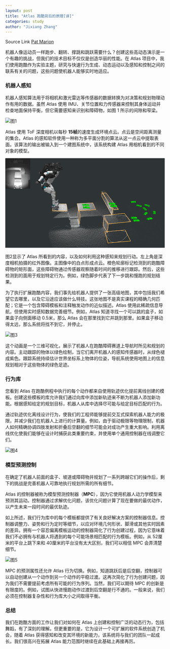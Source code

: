 ```yaml
---
layout: post
title: "Atlas 跑酷背后的原理[译]"
categories: study
author: "Jixiang Zhang"
---
```


Source Link [Pat Marion](https://blog.bostondynamics.com/flipping-the-script-with-atlas)

机器人像运动员一样跑步、翻转、撑跳和跳跃需要什么？创建这些高动态演示是一个有趣的挑战，但我们的技术目标不仅仅是创造华丽的性能。在 Atlas 项目中，我们使用跑酷作为实验主题，研究与快速行为生成、动态运动以及感知和控制之间的联系有关的问题，这些问题使机器人能够实时地适应。

### 机器人感知

机器人感知算法用于将相机和激光雷达等传感器的数据转换为对决策和规划物理动作有用的数据。虽然 Atlas 使用 IMU、关节位置和力传感器来控制其身体运动并检查地面保持平衡，但它需要感知来识别和障碍物，如图 1 所示的间隙和窄梁。

![图1](https://media.giphy.com/media/xEQZZb6HinxHSUtCwl/giphy.gif)

Atlas 使用 ToF 深度相机以每秒 **15帧**的速度生成环境点云。点云是空间距离测量的集合。Atlas 的感知软件使用一种称为多平面分割的算法从这一点云中提取表面。该算法的输出被输入到一个建图系统中，该系统构建 Atlas 用相机看到的不同对象的模型。

![图2](images/Atlas-step-planner.png)

图2显示了 Atlas 所看到的内容，以及如何利用这种感知来规划行动。左上角是深度相机拍摄的红外图像。主图像中的白点形成点云。橙色轮廓标记检测到的跑酷障碍物的矩形面，这些障碍物通过传感器观察随着时间的推移进行跟踪。然后，这些检测到的面用于规划特定行为。例如，绿色脚步代表了下一步跳和慢跑的规划结果。

为了执行扩展跑酷内容，我们事先给机器人提供了一张高级地图，其中包括我们希望它去哪里，以及它沿途应该做什么特技。这张地图不是真实课程的精确几何匹配；它是一个包含障碍模板和注释触发动作的近似描述。Atlas 使用此稀疏信息导航，但使用实时感知数据完善细节。例如，Atlas 知道寻找一个可以跳的盒子，如果盒子向侧面移动 0.5米，那么 Atlas 会在那里找到它并跳到那里。如果盒子移动得太远，那么系统将找不到它，并停止。

![图3](https://media.giphy.com/media/A9PRg6BTMwE4ozhTsJ/giphy.gif)

这个动画是一个三维可视化，展示了机器人在跑酷障碍赛道上导航时所见和规划的内容。主动跟踪的物体以绿色绘制，当它们离开机器人的感知传感器时，从绿色褪成紫色。跟踪系统持续估计世界坐标系上物体的位姿，导航系统使用地图上的信息规划相对于这些物体的绿色足迹。

### 行为库

您看到 Atlas 在跑酷例程中执行的每个动作都来自使用轨迹优化提前离线创建的模板。创建这些模板的库允许我们通过向库中添加新轨迹来不断为机器人添加新功能。根据感知给定的规划目标，机器人从库中选择尽可能与给定目标匹配的行为。

通过轨迹优化离线设计行为，使我们的工程师能够提前交互式探索机器人能力的极限，并减少我们在机器人上进行的计算量。例如，由于驱动极限等物理限制，机器人如何精确协调四肢发射和折叠后空翻的细节可能会对成功产生重大影响。利用离线优化使我们能够在设计时捕获此类重要约束，并使用单个通用控制器在线调整它们。

![图4](https://media.giphy.com/media/DxMtCjooC3gfk3LWKu/giphy-downsized-large.gif)

### 模型预测控制

在确定了机器人前面的盒子、坡道或障碍物并规划了一系列跨越它们的操作后，剩下的挑战是完善机器人可靠地执行规划所需的所有细节。

Atlas 的控制器被称为模型预测控制器（**MPC**），因为它使用机器人动力学模型来预测其运动。控制器通过求解优化问题，该优化问题计算了现在要做的最优动作，以产生未来一段时间的最优轨迹。

如上所述，我们行为库中的每个模板都提供了有关良好解决方案的控制器信息。控制器调整力、姿势和行为定时等细节，以应对环境几何形状、脚滑或其他实时因素的差异。拥有一个容忍偏离模板运动的控制器简化了行为创建过程，因为它意味着我们不必拥有与机器人将遇到的每个可能场景相匹配的行为模板。例如，从 52厘米的平台上跳下来和 40厘米的平台没有太大区别，我们可以相信 MPC 会弄清楚细节。

![图5](https://media.giphy.com/media/QewVfKOSnKyVVi4MAf/giphy.gif)

MPC 的预测属性还允许 Atlas 行为切换。例如，知道跳跃后是后空翻，控制器可以自动创建从一个动作到另一个动作的平稳过渡。这再次简化了行为创建问题，因为我们不需要提前考虑所有可能的行为序列。当然，我们可以期待 MPC 的创新是有限度的。例如，试图从快进慢跑动作过渡到后空翻是行不通的。一般来说，我们必须在控制器复杂性和行为库大小之间取得平衡。

### 总结

我们在跑酷方面的工作让我们对如何在 Atlas 上创建和控制广泛的动态行为，包括舞蹈，有了深刻的理解。但更重要的是，它为设计一个可扩展的软件系统创造了机会，随着 Atlas 获得感知和改变其环境的新能力，该系统将与我们的团队一起成长。我们很高兴在拓展 Atlas 能力范围时继续在此基础上再接再厉。
